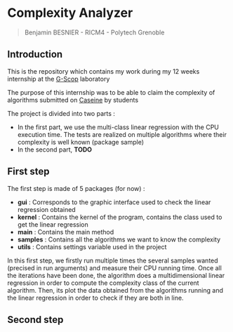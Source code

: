 # Complexity Analyzer

> Benjamin BESNIER - RICM4 - Polytech Grenoble


## Introduction

This is the repository which contains my work during my 12 weeks internship at the [G-Scop](http://www.g-scop.grenoble-inp.fr/) laboratory

The purpose of this internship was to be able to claim the complexity of algorithms submitted on [Caseine](http://caseine.org/) by students

The project is divided into two parts :
* In the first part, we use the multi-class linear regression with the CPU execution time. The tests are realized on multiple algorithms where their complexity is well known (package sample) 
* In the second part, __TODO__


## First step

The first step is made of 5 packages (for now) :
* __gui__ : Corresponds to the graphic interface used to check the linear regression obtained
* __kernel__ : Contains the kernel of the program, contains the class used to get the linear regression 
* __main__ : Contains the main method
* __samples__ : Contains all the algorithms we want to know the complexity
* __utils__ : Contains settings variable used in the project

In this first step, we firstly run multiple times the several samples wanted (precised in run arguments) and measure their CPU running time. 
Once all the iterations have been done, the algorithm does a multidimensional linear regression in order to compute the complexity class of the current algorithm.
Then, its plot the data obtained from the algorithms running and the linear regression in order to check if they are both in line.

## Second step
